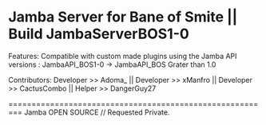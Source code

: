Jamba Server for Bane of Smite || Build JambaServerBOS1-0
=========================================================

Features:
Compatible with custom made plugins using the Jamba API versions : JambaAPI_BOS1-0 -> JambaAPI_BOS Grater than 1.0

Contributors:
Developer >> Adoma_ ||
Developer >> xManfro ||
Developer >> CactusCombo ||
Helper >> DangerGuy27 

=========================================================
Jamba OPEN SOURCE //
Requested Private.

